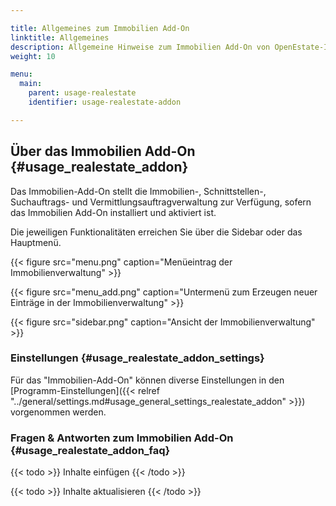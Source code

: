 ```yaml
---

title: Allgemeines zum Immobilien Add-On
linktitle: Allgemeines
description: Allgemeine Hinweise zum Immobilien Add-On von OpenEstate-ImmoTool…
weight: 10

menu:
  main:
    parent: usage-realestate
    identifier: usage-realestate-addon

---
```



## Über das Immobilien Add-On {#usage_realestate_addon}

Das Immobilien-Add-On stellt die Immobilien-, Schnittstellen-, Suchauftrags- und Vermittlungsauftragverwaltung zur Verfügung, sofern das Immobilien Add-On installiert und aktiviert ist.

Die jeweiligen Funktionalitäten erreichen Sie über die Sidebar oder das Hauptmenü.

{{< figure src="menu.png" caption="Menüeintrag der Immobilienverwaltung" >}}

{{< figure src="menu_add.png" caption="Untermenü zum Erzeugen neuer Einträge in der Immobilienverwaltung" >}}

{{< figure src="sidebar.png" caption="Ansicht der Immobilienverwaltung" >}}


### Einstellungen {#usage_realestate_addon_settings}

Für das "Immobilien-Add-On" können diverse Einstellungen in den [Programm-Einstellungen]({{< relref "../general/settings.md#usage_general_settings_realestate_addon" >}}) vorgenommen werden.


### Fragen & Antworten zum Immobilien Add-On {#usage_realestate_addon_faq}

{{< todo >}}
Inhalte einfügen
{{< /todo >}}

{{< todo >}}
Inhalte aktualisieren
{{< /todo >}}
